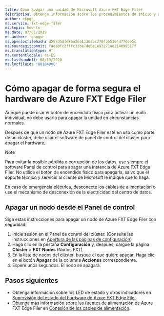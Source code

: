 ```yaml
---
title: Cómo apagar una unidad de Microsoft Azure FXT Edge Filer
description: Obtenga información sobre los procedimientos de inicio y apagado seguro de un nodo de Azure FXT Edge Filer mediante el software del panel de control del clúster.
author: ekpgh
ms.service: fxt-edge-filer
ms.topic: how-to
ms.date: 07/01/2019
ms.author: rohogue
ms.openlocfilehash: d597d5d1e86a2ea13363bc270fb55304d77dee5c
ms.sourcegitcommit: faeabfc2fffc33be7de6e1e93271ae214099517f
ms.translationtype: HT
ms.contentlocale: es-ES
ms.lasthandoff: 08/13/2020
ms.locfileid: "88184880"
---
```

# <a name="how-to-safely-power-off-azure-fxt-edge-filer-hardware"></a>Cómo apagar de forma segura el hardware de Azure FXT Edge Filer

Aunque puede usar el botón de encendido físico para activar un nodo individual, no debe usarlo para apagar la unidad en circunstancias normales.

Después de que un nodo de Azure FXT Edge Filer esté en uso como parte de un clúster, debe usar el software de panel de control del clúster para apagar el hardware. 

> [!NOTE] 
> Para evitar la posible pérdida o corrupción de los datos, use siempre el software Panel de control para apagar una instancia de Azure FXT Edge Filer. No utilice el botón de encendido físico para apagarla, salvo que el soporte técnico y servicio al cliente de Microsoft le indique que lo haga.
> 
> En caso de emergencia eléctrica, desconecte los cables de alimentación o use el mecanismo de desconexión de la electricidad del centro de datos.

## <a name="shut-down-a-node-from-the-control-panel"></a>Apagar un nodo desde el Panel de control

Siga estas instrucciones para apagar un nodo de Azure FXT Edge Filer con seguridad:

1. Inicie sesión en el Panel de control del clúster. (Consulte las instrucciones en [Apertura de las páginas de configuración](fxt-cluster-create.md#open-the-settings-pages))
1. Haga clic en la pestaña **Configuración** y, después, cargue la página **Clúster** > **FXT Nodes** (Nodos FXT).
1. En la lista de nodos del clúster, busque el que quiere apagar. Haga clic en el botón **Apagar** de la columna **Acciones** correspondiente. 
1. Espere unos segundos. El nodo se apagará.

## <a name="next-steps"></a>Pasos siguientes

* Obtenga información sobre los LED de estado y otros indicadores en [Supervisión del estado del hardware de Azure FXT Edge Filer](fxt-monitor.md).
* Obtenga más información sobre las fuentes de alimentación de Azure FXT Edge Filer en [Conexión de los cables de alimentación](fxt-network-power.md#connect-power-cables).
